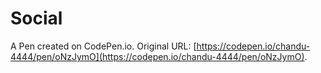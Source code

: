 # Social

A Pen created on CodePen.io. Original URL: [https://codepen.io/chandu-4444/pen/oNzJymO](https://codepen.io/chandu-4444/pen/oNzJymO).


